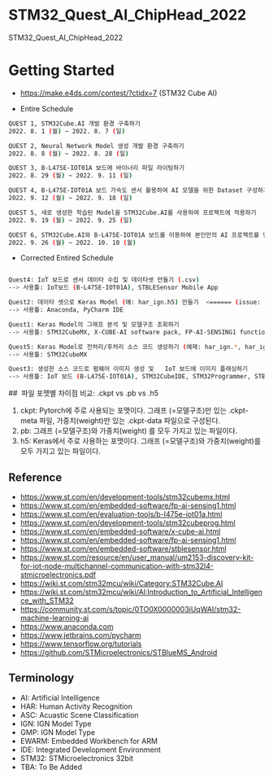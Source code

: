 # STM32_Quest_AI_ChipHead_2022
STM32_Quest_AI_ChipHead_2022


# Getting Started
* https://make.e4ds.com/contest/?ctidx=7 (STM32 Cube AI)

* Entire Schedule
```bash
QUEST 1, STM32Cube.AI 개발 환경 구축하기
2022. 8. 1 (월) ~ 2022. 8. 7 (일)

QUEST 2, Neural Network Model 생성 개발 환경 구축하기
2022. 8. 8 (월) ~ 2022. 8. 28 (일)

QUEST 3, B-L475E-IOT01A 보드에 바이너리 파일 라이팅하기
2022. 8. 29 (월) ~ 2022. 9. 11 (일)

QUEST 4, B-L475E-IOT01A 보드 가속도 센서 활용하여 AI 모델을 위한 Dataset 구성하기
2022. 9. 12 (월) ~ 2022. 9. 18 (일)

QUEST 5, 새로 생성한 학습된 Model을 STM32Cube.AI를 사용하여 프로젝트에 적용하기
2022. 9. 19 (월) ~ 2022. 9. 25 (일)

QUEST 6, STM32Cube.AI와 B-L475E-IOT01A 보드를 이용하여 본인만의 AI 프로젝트를 만들기
2022. 9. 26 (월) ~ 2022. 10. 10 (월)
```

* Corrected Entired Schedule
```bash

Quest4: IoT 보드로 센서 데이타 수집 및 데이타셋 만들기 (.csv)
--> 사용툴: IoT보드 (B-L475E-IOT01A), STBLESensor Mobile App

Quest2: 데이타 셋으로 Keras Model (예: har_ign.h5) 만들기  <====== (issue: Quest1의 예제는 cnn_gmp.h5)  
--> 사용툴: Anaconda, PyCharm IDE

Quest1: Keras Model의 그래프 분석 및 모델구조 조회하기 
--> 사용툴: STM32CubeMX, X-CUBE-AI software pack, FP-AI-SENSING1 function pack

Quest5: Keras Model로 전처리/후처리 소스 코드 생성하기 (예제: har_ign.*, har_ign_data.*)  
--> 사용툴: STM32CubeMX

Quest3: 생성한 소스 코드로 펌웨어 이미지 생성 및   IoT 보드에 이미지 플래싱하기  
--> 사용툴: IoT 보드 (B-L475E-IOT01A), STM32CubeIDE, STM32Programmer, STBLESensor Mobile App
```


##  파일 포맷별 차이점 비교: .ckpt vs .pb vs .h5
1. ckpt: Pytorch에 주로 사용되는 포맷이다. 그래프 (=모델구조)만 있는 .ckpt-meta 파일, 가중치(weight)만 있는 .ckpt-data 파일으로 구성된다.
2. pb: 그래프 (=모델구조)와 가중치(weight) 를 모두 가지고 있는 파일이다.
3. h5: Keras에서 주로 사용하는 포맷이다. 그래프 (=모델구조)와 가중치(weight)를 모두 가지고 있는 파일이다.



## Reference
* https://www.st.com/en/development-tools/stm32cubemx.html
* https://www.st.com/en/embedded-software/fp-ai-sensing1.html
* https://www.st.com/en/evaluation-tools/b-l475e-iot01a.html
* https://www.st.com/en/development-tools/stm32cubeprog.html
* https://www.st.com/en/embedded-software/x-cube-ai.html
* https://www.st.com/en/embedded-software/fp-ai-sensing1.html
* https://www.st.com/en/embedded-software/stblesensor.html
* https://www.st.com/resource/en/user_manual/um2153-discovery-kit-for-iot-node-multichannel-communication-with-stm32l4-stmicroelectronics.pdf
* https://wiki.st.com/stm32mcu/wiki/Category:STM32Cube.AI
* https://wiki.st.com/stm32mcu/wiki/AI:Introduction_to_Artificial_Intelligence_with_STM32
* https://community.st.com/s/topic/0TO0X0000003iUqWAI/stm32-machine-learning-ai
* https://www.anaconda.com
* https://www.jetbrains.com/pycharm
* https://www.tensorflow.org/tutorials
* https://github.com/STMicroelectronics/STBlueMS_Android


## Terminology
* AI: Artificial Intelligence
* HAR: Human Activity Recognition
* ASC: Acuastic Scene Classification 
* IGN: IGN Model Type
* GMP: IGN Model Type
* EWARM: Embedded Workbench for ARM
* IDE: Integrated Development Environment
* STM32: STMicroelectronics 32bit
* TBA: To Be Added
